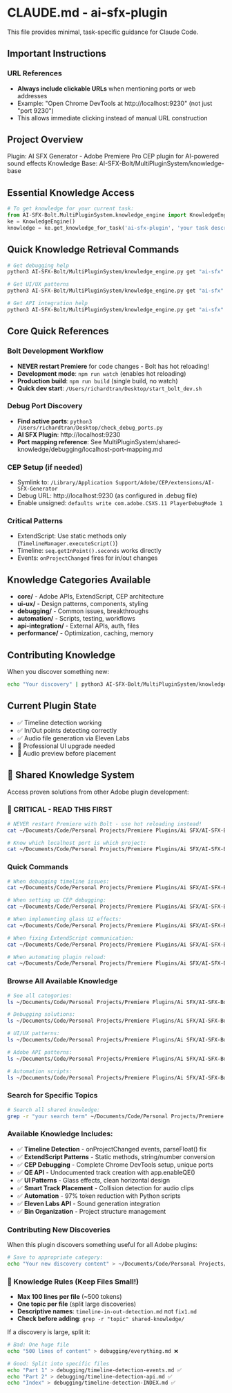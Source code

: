 # CLAUDE.md - ai-sfx-plugin

This file provides minimal, task-specific guidance for Claude Code.

## Important Instructions

### URL References
- **Always include clickable URLs** when mentioning ports or web addresses
- Example: "Open Chrome DevTools at http://localhost:9230" (not just "port 9230")
- This allows immediate clicking instead of manual URL construction

## Project Overview
Plugin: AI SFX Generator - Adobe Premiere Pro CEP plugin for AI-powered sound effects
Knowledge Base: AI-SFX-Bolt/MultiPluginSystem/knowledge-base

## Essential Knowledge Access
```python
# To get knowledge for your current task:
from AI-SFX-Bolt.MultiPluginSystem.knowledge_engine import KnowledgeEngine
ke = KnowledgeEngine()
knowledge = ke.get_knowledge_for_task('ai-sfx-plugin', 'your task description')
```

## Quick Knowledge Retrieval Commands
```bash
# Get debugging help
python3 AI-SFX-Bolt/MultiPluginSystem/knowledge_engine.py get "ai-sfx" "debug timeline issue"

# Get UI/UX patterns  
python3 AI-SFX-Bolt/MultiPluginSystem/knowledge_engine.py get "ai-sfx" "glass effects UI"

# Get API integration help
python3 AI-SFX-Bolt/MultiPluginSystem/knowledge_engine.py get "ai-sfx" "Eleven Labs API"
```

## Core Quick References

### Bolt Development Workflow
- **NEVER restart Premiere** for code changes - Bolt has hot reloading!
- **Development mode**: `npm run watch` (enables hot reloading)
- **Production build**: `npm run build` (single build, no watch)
- **Quick dev start**: `/Users/richardtran/Desktop/start_bolt_dev.sh`

### Debug Port Discovery
- **Find active ports**: `python3 /Users/richardtran/Desktop/check_debug_ports.py`
- **AI SFX Plugin**: http://localhost:9230
- **Port mapping reference**: See MultiPluginSystem/shared-knowledge/debugging/localhost-port-mapping.md

### CEP Setup (if needed)
- Symlink to: `/Library/Application Support/Adobe/CEP/extensions/AI-SFX-Generator`
- Debug URL: http://localhost:9230 (as configured in .debug file)
- Enable unsigned: `defaults write com.adobe.CSXS.11 PlayerDebugMode 1`

### Critical Patterns
- ExtendScript: Use static methods only (`TimelineManager.executeScript()`)
- Timeline: `seq.getInPoint().seconds` works directly
- Events: `onProjectChanged` fires for in/out changes

## Knowledge Categories Available
- **core/** - Adobe APIs, ExtendScript, CEP architecture
- **ui-ux/** - Design patterns, components, styling  
- **debugging/** - Common issues, breakthroughs
- **automation/** - Scripts, testing, workflows
- **api-integration/** - External APIs, auth, files
- **performance/** - Optimization, caching, memory

## Contributing Knowledge
When you discover something new:
```bash
echo "Your discovery" | python3 AI-SFX-Bolt/MultiPluginSystem/knowledge_engine.py add "ai-sfx" "category" "topic"
```

## Current Plugin State
- ✅ Timeline detection working
- ✅ In/Out points detecting correctly
- ✅ Audio file generation via Eleven Labs
- 🚧 Professional UI upgrade needed
- 🚧 Audio preview before placement

## 🧠 Shared Knowledge System

Access proven solutions from other Adobe plugin development:

### 🚨 CRITICAL - READ THIS FIRST
```bash
# NEVER restart Premiere with Bolt - use hot reloading instead!
cat ~/Documents/Code/Personal Projects/Premiere Plugins/Ai SFX/AI-SFX-Bolt/MultiPluginSystem/shared-knowledge/automation/bolt-hot-reloading-workflow.md

# Know which localhost port is which project:
cat ~/Documents/Code/Personal Projects/Premiere Plugins/Ai SFX/AI-SFX-Bolt/MultiPluginSystem/shared-knowledge/debugging/localhost-port-mapping.md
```

### Quick Commands
```bash
# When debugging timeline issues:
cat ~/Documents/Code/Personal Projects/Premiere Plugins/Ai SFX/AI-SFX-Bolt/MultiPluginSystem/shared-knowledge/debugging/timeline-detection-breakthrough.md

# When setting up CEP debugging:
cat ~/Documents/Code/Personal Projects/Premiere Plugins/Ai SFX/AI-SFX-Bolt/MultiPluginSystem/shared-knowledge/debugging/cep-debugging-setup.md

# When implementing glass UI effects:
cat ~/Documents/Code/Personal Projects/Premiere Plugins/Ai SFX/AI-SFX-Bolt/MultiPluginSystem/shared-knowledge/ui-patterns/glass-effect-ui.md

# When fixing ExtendScript communication:
cat ~/Documents/Code/Personal Projects/Premiere Plugins/Ai SFX/AI-SFX-Bolt/MultiPluginSystem/shared-knowledge/adobe-apis/extendscript-static-methods.md

# When automating plugin reload:
cat ~/Documents/Code/Personal Projects/Premiere Plugins/Ai SFX/AI-SFX-Bolt/MultiPluginSystem/shared-knowledge/automation/plugin-reload-automation.md
```

### Browse All Available Knowledge
```bash
# See all categories:
ls ~/Documents/Code/Personal Projects/Premiere Plugins/Ai SFX/AI-SFX-Bolt/MultiPluginSystem/shared-knowledge/

# Debugging solutions:
ls ~/Documents/Code/Personal Projects/Premiere Plugins/Ai SFX/AI-SFX-Bolt/MultiPluginSystem/shared-knowledge/debugging/

# UI/UX patterns:
ls ~/Documents/Code/Personal Projects/Premiere Plugins/Ai SFX/AI-SFX-Bolt/MultiPluginSystem/shared-knowledge/ui-patterns/

# Adobe API patterns:
ls ~/Documents/Code/Personal Projects/Premiere Plugins/Ai SFX/AI-SFX-Bolt/MultiPluginSystem/shared-knowledge/adobe-apis/

# Automation scripts:
ls ~/Documents/Code/Personal Projects/Premiere Plugins/Ai SFX/AI-SFX-Bolt/MultiPluginSystem/shared-knowledge/automation/
```

### Search for Specific Topics
```bash
# Search all shared knowledge:
grep -r "your search term" ~/Documents/Code/Personal Projects/Premiere Plugins/Ai SFX/AI-SFX-Bolt/MultiPluginSystem/shared-knowledge/
```

### Available Knowledge Includes:
- ✅ **Timeline Detection** - onProjectChanged events, parseFloat() fix
- ✅ **ExtendScript Patterns** - Static methods, string/number conversion
- ✅ **CEP Debugging** - Complete Chrome DevTools setup, unique ports
- ✅ **QE API** - Undocumented track creation with app.enableQE()
- ✅ **UI Patterns** - Glass effects, clean horizontal design
- ✅ **Smart Track Placement** - Collision detection for audio clips
- ✅ **Automation** - 97% token reduction with Python scripts
- ✅ **Eleven Labs API** - Sound generation integration
- ✅ **Bin Organization** - Project structure management

### Contributing New Discoveries
When this plugin discovers something useful for all Adobe plugins:
```bash
# Save to appropriate category:
echo "Your new discovery content" > ~/Documents/Code/Personal Projects/Premiere Plugins/Ai SFX/AI-SFX-Bolt/MultiPluginSystem/shared-knowledge/[category]/[descriptive-name].md
```

### 📏 Knowledge Rules (Keep Files Small!)
- **Max 100 lines per file** (~500 tokens)
- **One topic per file** (split large discoveries)
- **Descriptive names**: `timeline-in-out-detection.md` not `fix1.md`
- **Check before adding**: `grep -r "topic" shared-knowledge/`

If a discovery is large, split it:
```bash
# Bad: One huge file
echo "500 lines of content" > debugging/everything.md ❌

# Good: Split into specific files
echo "Part 1" > debugging/timeline-detection-events.md ✅
echo "Part 2" > debugging/timeline-detection-api.md ✅
echo "Index" > debugging/timeline-detection-INDEX.md ✅
```